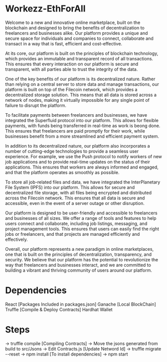 # Workezz-EthForAll
Welcome to a new and innovative online marketplace, built on the blockchain and designed to bring the benefits of decentralization to freelancers and businesses alike. Our platform provides a unique and secure space for individuals and companies to connect, collaborate and transact in a way that is fast, efficient and cost-effective.

At its core, our platform is built on the principles of blockchain technology, which provides an immutable and transparent record of all transactions. This ensures that every interaction on our platform is secure and transparent, with all parties able to trust the integrity of the data.

One of the key benefits of our platform is its decentralized nature. Rather than relying on a central server to store data and manage transactions, our platform is built on top of the Filecoin network, which provides a decentralized storage solution. This means that all data is stored across a network of nodes, making it virtually impossible for any single point of failure to disrupt the platform.

To facilitate payments between freelancers and businesses, we have integrated the Superfluid protocol into our platform. This allows for flexible payments, with funds being transferred in real-time as work is beong done. This ensures that freelancers are paid promptly for their work, while businesses benefit from a more streamlined and efficient payment system.

In addition to its decentralized nature, our platform also incorporates a number of cutting-edge technologies to provide a seamless user experience. For example, we use the Push protocol to notify workers of new job applications and to provide real-time updates on the status of their applications. This ensures that workers are always informed and engaged, and that the platform operates as smoothly as possible.

To store all job-related files and data, we have integrated the InterPlanetary File System (IPFS) into our platform. This allows for secure and decentralized file storage, with all files being encrypted and distributed across the Filecoin network. This ensures that all data is secure and accessible, even in the event of a server outage or other disruption.

Our platform is designed to be user-friendly and accessible to freelancers and businesses of all sizes. We offer a range of tools and features to help users connect and collaborate, including job listings, messaging, and project management tools. This ensures that users can easily find the right jobs or freelancers, and that projects are managed efficiently and effectively.

Overall, our platform represents a new paradigm in online marketplaces, one that is built on the principles of decentralization, transparency, and security. We believe that our platform has the potential to revolutionize the way that freelancers and businesses interact, and we are committed to building a vibrant and thriving community of users around our platform.

# Dependencies
React [Packages Included in packages.json]
Ganache [Local BlockChain]
Truffle [Compile & Deploy Contracts]
Hardhat Wallet 

# Steps 
-> truffle compile [Compiling Contracts]
-> Move the jsons generated from build to src/Jsons
-> Edit Contracts.js [Update Netword Id]
-> truffle migrate --reset
-> npm install [To install dependencies]
-> npm start 
